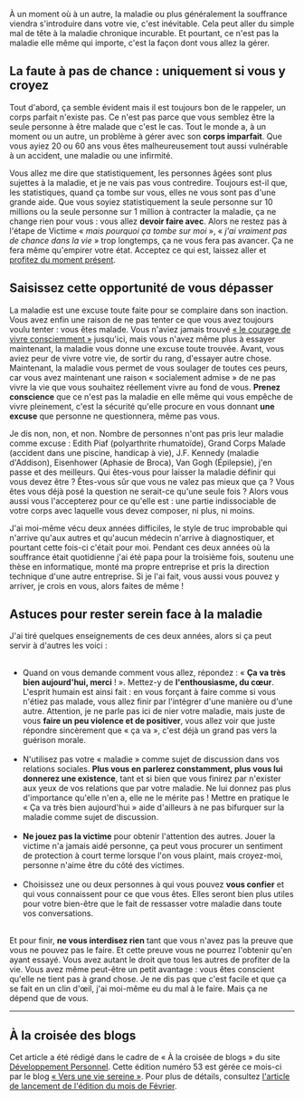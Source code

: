 <!-- 
.. title: Comment gérer la maladie sereinement
.. slug: comment-gérer-la-maladie-sereinement
.. date: 2013-02-02 11:30:53+01:00
.. tags: Réflexion
.. category: 
.. link: 
.. description: 
.. type: text
-->

<p></p><p>À un moment où à un autre, la maladie ou plus généralement la souffrance viendra s'introduire dans votre vie, c'est inévitable. Cela peut aller du simple mal de tête à la maladie chronique incurable. Et pourtant, ce n'est pas la maladie elle même qui importe, c'est la façon dont vous allez la gérer.</p><p></p>

<p></p><h2>La faute à pas de chance : uniquement si vous y croyez</h2><p></p>

<p></p><p>Tout d'abord, ça semble évident mais il est toujours bon de le rappeler, un corps parfait n'existe pas. Ce n'est pas parce que vous semblez être la seule personne à être malade que c'est le cas. Tout le monde a, à un moment ou un autre, un problème à gérer avec son <strong>corps imparfait</strong>. Que vous ayiez 20 ou 60 ans vous êtes malheureusement tout aussi vulnérable à un accident, une maladie ou une infirmité.</p><p></p>

<p></p><p>Vous allez me dire que statistiquement, les personnes âgées sont plus sujettes à la maladie, et je ne vais pas vous contredire. Toujours est-il que, les statistiques, quand ça tombe sur vous, elles ne vous sont pas d'une grande aide. Que vous soyiez statistiquement la seule personne sur 10 millions ou la seule personne sur 1 million à contracter la maladie, ça ne change rien pour vous : vous allez <strong>devoir faire avec</strong>. Alors ne restez pas à l'étape de Victime « <em>mais pourquoi ça tombe sur moi</em> », « <em>j'ai vraiment pas de chance dans la vie</em> » trop longtemps, ça ne vous fera pas avancer. Ça ne fera même qu'empirer votre état. Acceptez ce qui est, laissez aller et <a href="/le-pouvoir-du-moment-present/">profitez du moment présent</a>.</p><p></p>

<p></p><h2>Saisissez cette opportunité de vous dépasser</h2><p></p>

<p></p><p>La maladie est une excuse toute faite pour se complaire dans son inaction. Vous avez enfin une raison de ne pas tenter ce que vous avez toujours voulu tenter : vous êtes malade. Vous n'aviez jamais trouvé <a href="/le-courage-de-vivre-consciemment-steve-pavlina/">« le courage de vivre consciemment »</a> jusqu'ici, mais vous n'avez même plus à essayer maintenant, la maladie vous donne une excuse toute trouvée. Avant, vous aviez peur de vivre votre vie, de sortir du rang, d'essayer autre chose. Maintenant, la maladie vous permet de vous soulager de toutes ces peurs, car vous avez maintenant une raison « socialement admise » de ne pas vivre la vie que vous souhaitez réellement vivre au fond de vous. <strong>Prenez conscience</strong> que ce n'est pas la maladie en elle même qui vous empêche de vivre pleinement, c'est la sécurité qu'elle procure en vous donnant <strong>une excuse</strong> que personne ne questionnera, même pas vous.</p><p></p>

<p></p><p>Je dis non, non, et non. Nombre de personnes n'ont pas pris leur maladie comme excuse : Edith Piaf (polyarthrite rhumatoïde), Grand Corps Malade (accident dans une piscine, handicap à vie), J.F. Kennedy (maladie d'Addison), Eisenhower (Aphasie de Broca), Van Gogh (Épilepsie), j'en passe et des meilleurs. Qui êtes-vous pour laisser la maladie définir qui vous devez être ? Êtes-vous sûr que vous ne valez pas mieux que ça ? Vous êtes vous déjà posé la question ne serait-ce qu'une seule fois ? Alors vous aussi vous l'accepterez pour ce qu'elle est : une partie indissociable de votre corps avec laquelle vous devez composer, ni plus, ni moins.</p><p></p>

<p></p><p>J'ai moi-même vécu deux années difficiles, le style de truc improbable qui n'arrive qu'aux autres et qu'aucun médecin n'arrive à diagnostiquer, et pourtant cette fois-ci c'était pour moi. Pendant ces deux années où la souffrance était quotidienne j'ai été papa pour la troisième fois, soutenu une thèse en informatique, monté ma propre entreprise et pris la direction technique d'une autre entreprise. Si je l'ai fait, vous aussi vous pouvez y arriver, je crois en vous, alors faites de même !</p><p></p>

<p></p><h2>Astuces pour rester serein face à la maladie</h2><p></p>

<p></p><p>J'ai tiré quelques enseignements de ces deux années, alors si ça peut servir à d'autres les voici :</p><p></p>

<p></p><ul><br><li>Quand on vous demande comment vous allez, répondez : « <strong>Ça va très bien aujourd'hui, merci</strong> ! ». Mettez-y de <strong>l'enthousiasme, du cœur</strong>. L'esprit humain est ainsi fait : en vous forçant à faire comme si vous n'étiez pas malade, vous allez finir par l'intégrer d'une manière ou d'une autre. Attention, je ne parle pas ici de nier votre maladie, mais juste de vous <strong>faire un peu violence et de positiver</strong>, vous allez voir que juste répondre sincèrement que « ça va », c'est déjà un grand pas vers la guérison morale.</li><br><li>N'utilisez pas votre « maladie » comme sujet de discussion dans vos relations sociales. <strong>Plus vous en parlerez constamment, plus vous lui donnerez une existence</strong>, tant et si bien que vous finirez par n'exister aux yeux de vos relations que par votre maladie. Ne lui donnez pas plus d'importance qu'elle n'en a, elle ne le mérite pas ! Mettre en pratique le « Ça va très bien aujourd'hui » aide d'ailleurs à ne pas bifurquer sur la maladie comme sujet de discussion.</li><br><li><strong>Ne jouez pas la victime</strong> pour obtenir l'attention des autres. Jouer la victime n'a jamais aidé personne, ça peut vous procurer un sentiment de protection à court terme lorsque l'on vous plaint, mais croyez-moi, personne n'aime être du côté des victimes.</li><br><li>Choisissez une ou deux personnes à qui vous pouvez <strong>vous confier</strong> et qui vous connaissent pour ce que vous êtes. Elles seront bien plus utiles pour votre bien-être que le fait de ressasser votre maladie dans toute vos conversations.</li><br></ul><p></p>

<p></p><p>Et pour finir, <strong>ne vous interdisez rien</strong> tant que vous n'avez pas la preuve que vous ne pouvez pas le faire. Et cette preuve vous ne pourrez l'obtenir qu'en ayant essayé. Vous avez autant le droit que tous les autres de profiter de la vie. Vous avez même peut-être un petit avantage : vous êtes conscient qu'elle ne tient pas à grand chose. Je ne dis pas que c'est facile et que ça se fait en un clin d'œil, j'ai moi-même eu du mal à le faire. Mais ça ne dépend que de vous.</p><p></p>

<p></p><hr><p></p>

<p></p><h2>À la croisée des blogs</h2><p></p>

<p></p><p>Cet article a été rédigé dans le cadre de « À la croisée de blogs » du site <a href="http://developpementpersonnel.org/">Développement Personnel</a>. Cette édition numéro 53 est gérée ce mois-ci par le blog <a href="http://guerir-l-angoisse-et-la-depression.fr/">« Vers une vie sereine »</a>. Pour plus de détails, consultez <a href="http://www.guerir-l-angoisse-et-la-depression.fr/croisee-des-blogs-53-comment-vivre-plus-sereinement-son-quotidien">l'article de lancement de l'édition du mois de Février</a>.</p><p></p>
